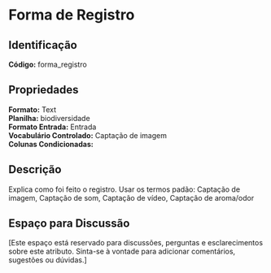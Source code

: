 # Forma de Registro

## Identificação
**Código:** forma_registro

## Propriedades
**Formato:** Text  
**Planilha:** biodiversidade  
**Formato Entrada:** Entrada  
**Vocabulário Controlado:** Captação de imagem  
**Colunas Condicionadas:**   

## Descrição
Explica como foi feito o registro. Usar os termos padão: Captação de imagem, Captação de som, Captação de vídeo, Captação de aroma/odor

## Espaço para Discussão
[Este espaço está reservado para discussões, perguntas e esclarecimentos sobre este atributo. Sinta-se à vontade para adicionar comentários, sugestões ou dúvidas.]
